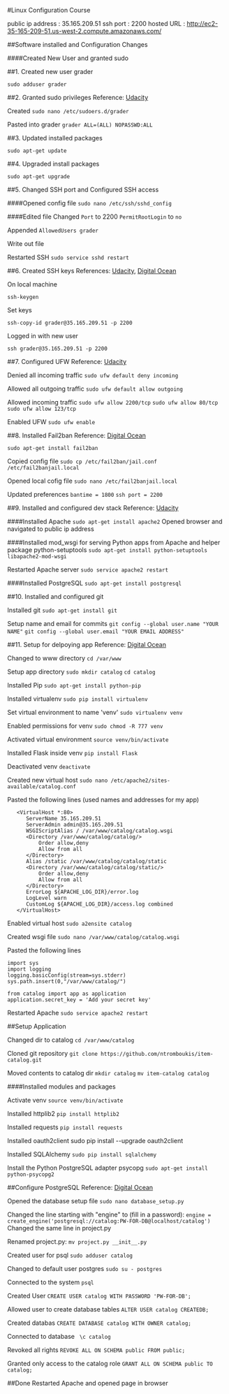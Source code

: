 #Linux Configuration Course

public ip address   : 35.165.209.51
ssh port            : 2200
hosted URL          : http://ec2-35-165-209-51.us-west-2.compute.amazonaws.com/


##Software installed and Configuration Changes

####Created New User and granted sudo

##1. Created new user grader

```sudo adduser grader```


##2. Granted sudo privileges
Reference: [Udacity](https://classroom.udacity.com/nanodegrees/nd004/parts/00413454014/modules/357367901175461/lessons/4331066009/concepts/48010894710923#)

Created
```sudo nano /etc/sudoers.d/grader```

Pasted into grader
```grader ALL=(ALL) NOPASSWD:ALL```


##3. Updated installed packages

```sudo apt-get update```


##4. Upgraded install packages

```sudo apt-get upgrade```


##5. Changed SSH port and Configured SSH access

####Opened config file
```sudo nano /etc/ssh/sshd_config```

####Edited file
Changed
```Port``` to 2200
```PermitRootLogin``` to ```no```

Appended ```AllowedUsers grader```

Write out file

Restarted SSH
```sudo service sshd restart```


##6. Created SSH keys
References: [Udacity](https://classroom.udacity.com/nanodegrees/nd004/parts/00413454014/modules/357367901175461/lessons/4331066009/concepts/48010894770923#), [Digital Ocean](https://www.digitalocean.com/community/tutorials/how-to-configure-ssh-key-based-authentication-on-a-linux-server)

On local machine
```
ssh-keygen
```

Set keys
```
ssh-copy-id grader@35.165.209.51 -p 2200
```

Logged in with new user
```
ssh grader@35.165.209.51 -p 2200
```


##7. Configured UFW
Reference: [Udacity](https://classroom.udacity.com/nanodegrees/nd004/parts/00413454014/modules/357367901175461/lessons/4331066009/concepts/48010894990923#)

Denied all incoming traffic
```sudo ufw default deny incoming```

Allowed all outgoing traffic
```sudo ufw default allow outgoing```

Allowed incoming traffic
```sudo ufw allow 2200/tcp```
```sudo ufw allow 80/tcp```
```sudo ufw allow 123/tcp```

Enabled UFW
```sudo ufw enable```


##8. Installed Fail2ban
Reference: [Digital Ocean](https://www.digitalocean.com/community/tutorials/how-to-protect-ssh-with-fail2ban-on-ubuntu-14-04)

```sudo apt-get install fail2ban```

Copied config file
```sudo cp /etc/fail2ban/jail.conf /etc/fail2banjail.local```

Opened local cofig file
```sudo nano /etc/fail2banjail.local```

Updated preferences
```bantime = 1800```
```ssh port = 2200```


##9. Installed and configured dev stack
Reference: [Udacity](http://blog.udacity.com/2015/03/step-by-step-guide-install-lamp-linux-apache-mysql-python-ubuntu.html)

####Installed Apache
```sudo apt-get install apache2```
Opened browser and navigated to public ip address

####Installed mod_wsgi for serving Python apps from Apache and helper package python-setuptools
```sudo apt-get install python-setuptools libapache2-mod-wsgi```

Restarted Apache server
```sudo service apache2 restart```

####Installed PostgreSQL
```sudo apt-get install postgresql```


##10. Installed and configured git

Installed git
```sudo apt-get install git```

Setup name and email for commits
```git config --global user.name "YOUR NAME"```
```git config --global user.email "YOUR EMAIL ADDRESS"```


##11. Setup for delpoying app
Reference: [Digital Ocean](https://www.digitalocean.com/community/tutorials/how-to-deploy-a-flask-application-on-an-ubuntu-vps)

Changed to www directory
```cd /var/www```

Setup app directory
```sudo mkdir catalog```
```cd catalog```

Installed Pip
```sudo apt-get install python-pip```

Installed virtualenv
```sudo pip install virtualenv```

Set virtual environment to name 'venv'
```sudo virtualenv venv```

Enabled permissions for venv
```sudo chmod -R 777 venv```

Activated virtual environment
```source venv/bin/activate```

Installed Flask inside venv
```pip install Flask```

Deactivated venv
```deactivate```

Created new virtual host
```sudo nano /etc/apache2/sites-available/catalog.conf```

Pasted the following lines (used names and addresses for my app)
```
   <VirtualHost *:80>
      ServerName 35.165.209.51
      ServerAdmin admin@35.165.209.51
      WSGIScriptAlias / /var/www/catalog/catalog.wsgi
      <Directory /var/www/catalog/catalog/>
          Order allow,deny
          Allow from all
      </Directory>
      Alias /static /var/www/catalog/catalog/static
      <Directory /var/www/catalog/catalog/static/>
          Order allow,deny
          Allow from all
      </Directory>
      ErrorLog ${APACHE_LOG_DIR}/error.log
      LogLevel warn
      CustomLog ${APACHE_LOG_DIR}/access.log combined
   </VirtualHost>
```

Enabled virtual host
```sudo a2ensite catalog```

Created wsgi file
```sudo nano /var/www/catalog/catalog.wsgi```

Pasted the following lines
```
import sys
import logging
logging.basicConfig(stream=sys.stderr)
sys.path.insert(0,"/var/www/catalog/")

from catalog import app as application
application.secret_key = 'Add your secret key'
```

Restarted Apache
```sudo service apache2 restart```

##Setup Application

Changed dir to catalog
```cd /var/www/catalog```

Cloned git repository
```git clone https://github.com/ntromboukis/item-catalog.git```

Moved contents to catalog dir
```mkdir catalog```
```mv item-catalog catalog```

####Installed modules and packages

Activate venv
```source venv/bin/activate```

Installed httplib2
```pip install httplib2```

Installed requests
```pip install requests```

Installed oauth2client
sudo pip install --upgrade oauth2client

Installed SQLAlchemy
```sudo pip install sqlalchemy```

Install the Python PostgreSQL adapter psycopg
```sudo apt-get install python-psycopg2```

##Configure PostgreSQL
Reference: [Digital Ocean](https://www.digitalocean.com/community/tutorials/how-to-secure-postgresql-on-an-ubuntu-vps)

Opened the database setup file
```sudo nano database_setup.py```

Changed the line starting with "engine" to (fill in a password):
```engine = create_engine('postgresql://catalog:PW-FOR-DB@localhost/catalog')```
Changed the same line in project.py

Renamed project.py:
```mv project.py __init__.py```

Created user for psql
```sudo adduser catalog```

Changed to default user postgres
```sudo su - postgres```

Connected to the system
```psql```

Created User
```CREATE USER catalog WITH PASSWORD 'PW-FOR-DB';```

Allowed user to create database tables
```ALTER USER catalog CREATEDB;```

Created databas
```CREATE DATABASE catalog WITH OWNER catalog;```

Connected to database
``` \c catalog```

Revoked all rights
```REVOKE ALL ON SCHEMA public FROM public;```

Granted only access to the catalog role
```GRANT ALL ON SCHEMA public TO catalog;```

##Done
Restarted Apache and opened page in browser